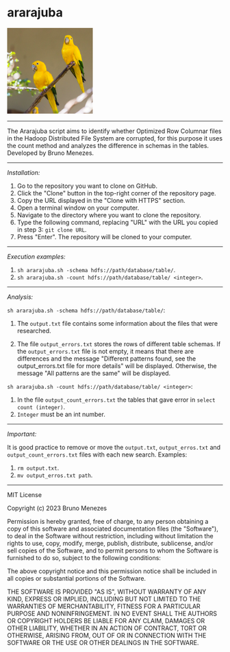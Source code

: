 
# ararajuba
<img src="https://github.com/brunoleomenezes/ararajuba/blob/main/ararajuba.jpg" style="width:200px; height:200px;">

------------------------------------------------------------------------------

The Ararajuba script aims to identify whether Optimized Row Columnar files in the Hadoop Distributed File System are corrupted, for this purpose it uses the count method and analyzes the difference in schemas in the tables.
Developed by Bruno Menezes.

------------------------------------------------------------------------------

*Installation:*

1. Go to the repository you want to clone on GitHub.
2. Click the "Clone" button in the top-right corner of the repository page.
3. Copy the URL displayed in the "Clone with HTTPS" section.
4. Open a terminal window on your computer.
5. Navigate to the directory where you want to clone the repository.
6. Type the following command, replacing "URL" with the URL you copied in step 3:
`git clone URL`.
7. Press "Enter". The repository will be cloned to your computer.



------------------------------------------------------------------------------

*Execution examples:*
1. `sh ararajuba.sh -schema hdfs://path/database/table/`.
2. `sh ararajuba.sh -count hdfs://path/database/table/ <integer>`.  

------------------------------------------------------------------------------

*Analysis:*

`sh ararajuba.sh -schema hdfs://path/database/table/`:
1. The `output.txt` file contains some information about the files that were researched.

2. The file `output_errors.txt` stores the rows of different table schemas. If the `output_errors.txt` file is not empty, it means that there are differences and the message "Different patterns found, see the output_errors.txt file for more details" will be displayed. Otherwise, the message "All patterns are the same" will be displayed.

`sh ararajuba.sh -count hdfs://path/database/table/ <integer>`:
1. In the file `output_count_errors.txt` the tables that gave error in `select count (integer)`. 
2. `Integer` must be an int number.

------------------------------------------------------------------------------

*Important:*

It is good practice to remove or move the `output.txt`, `output_erros.txt` and `output_count_errors.txt` files with each new search. Examples:

1. `rm output.txt`.
2. `mv output_erros.txt path`.

------------------------------------------------------------------------------

MIT License

Copyright (c) 2023 Bruno Menezes

Permission is hereby granted, free of charge, to any person obtaining a copy
of this software and associated documentation files (the "Software"), to deal
in the Software without restriction, including without limitation the rights
to use, copy, modify, merge, publish, distribute, sublicense, and/or sell
copies of the Software, and to permit persons to whom the Software is
furnished to do so, subject to the following conditions:

The above copyright notice and this permission notice shall be included in all
copies or substantial portions of the Software.

THE SOFTWARE IS PROVIDED "AS IS", WITHOUT WARRANTY OF ANY KIND, EXPRESS OR
IMPLIED, INCLUDING BUT NOT LIMITED TO THE WARRANTIES OF MERCHANTABILITY,
FITNESS FOR A PARTICULAR PURPOSE AND NONINFRINGEMENT. IN NO EVENT SHALL THE
AUTHORS OR COPYRIGHT HOLDERS BE LIABLE FOR ANY CLAIM, DAMAGES OR OTHER
LIABILITY, WHETHER IN AN ACTION OF CONTRACT, TORT OR OTHERWISE, ARISING FROM,
OUT OF OR IN CONNECTION WITH THE SOFTWARE OR THE USE OR OTHER DEALINGS IN THE
SOFTWARE.
